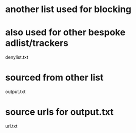 # another list used for blocking
# also used for other bespoke adlist/trackers
denylist.txt
# sourced from other list
output.txt 
# source urls for output.txt
url.txt
